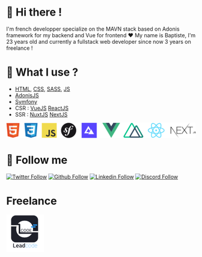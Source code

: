 # 👋 Hi there !
I'm french developper specialize on the MAVN stack based on Adonis framework for my backend and Vue for frontend ❤
My name is Baptiste, I'm 23 years old and currently a fullstack web developer since now 3 years on freelance !

# 🚀 What I use ?
- [HTML](https://developer.mozilla.org/fr/docs/Web/HTML), [CSS](https://developer.mozilla.org/fr/docs/Web/CSS), [SASS](https://sass-lang.com/), [JS](https://developer.mozilla.org/fr/docs/Web/JavaScript)
- [AdonisJS](https://preview.adonisjs.com/)
- [Symfony](https://symfony.com/doc/current/security.html)
- CSR : [VueJS](https://vuejs.org/) [ReactJS](https://reactjs.org/)
- SSR : [NuxtJS](https://nuxtjs.org/) [NextJS](https://nextjs.org/)

![icons technologies](https://github.com/LeadcodeDev/LeadcodeDev/blob/master/banner.jpg)

# 🔗 Follow me
[![Twitter Follow](https://img.shields.io/twitter/follow/LeadcodeDev?color=%231DA1F2&label=Follow%20me&logo=Twitter&style=for-the-badge)](https://twitter.com/LeadcodeDev)
[![Github Follow](https://img.shields.io/github/followers/LeadcodeDev?color=000000&label=My%20Github&logo=Github&style=for-the-badge)](https://github.com/LeadcodeDev)
[![Linkedin Follow](https://img.shields.io/static/v1?label=Linkedin&message=Baptiste%20Parmantier&color=0896EC&logo=Linkedin&style=for-the-badge)](https://www.linkedin.com/in/baptiste-parmantier/)
[![Discord Follow](https://img.shields.io/static/v1?label=Discord&message=Freeze%236824&color=7289DA&logo=Discord&style=for-the-badge)]()

# Freelance
[![Leadcode.fr](https://github.com/LeadcodeDev/LeadcodeDev/blob/master/leadcode.png)](https://www.leadcode.fr/)
